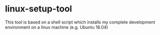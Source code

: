# linux-setup-tool
This tool is based on a shell script which installs my complete development environment on a linux machine (e.g. Ubuntu 18.04)
